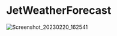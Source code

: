 # JetWeatherForecast

![Screenshot_20230220_162541](https://user-images.githubusercontent.com/54047572/220185302-455649f7-f7f8-462f-857b-de8f561bbed1.png)
